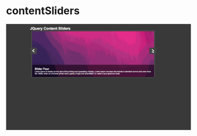 # contentSliders
![alt tag](https://github.com/RattanPriya/contentSliders/blob/master/contentSliders.gif)
